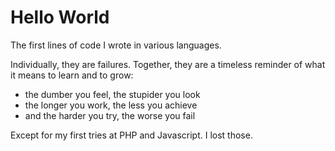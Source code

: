 Hello World
===========

The first lines of code I wrote in various languages. 

Individually, they are failures. Together, they are a timeless reminder of what it means to learn and to grow:  

* the dumber you feel, the stupider you look
* the longer you work, the less you achieve
* and the harder you try, the worse you fail  


Except for my first tries at PHP and Javascript. I lost those.  
